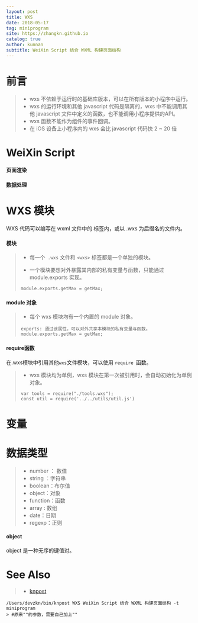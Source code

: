 ```yaml
---
layout: post
title: WXS
date: 2018-05-17
tag: miniprogram
site: https://zhangkn.github.io
catalog: true
author: kunnan
subtitle: WeiXin Script 结合 WXML 构建页面结构
---
```



# 前言

>* wxs 不依赖于运行时的基础库版本，可以在所有版本的小程序中运行。
>* wxs 的运行环境和其他 javascript 代码是隔离的，wxs 中不能调用其他 javascript 文件中定义的函数，也不能调用小程序提供的API。
>* wxs 函数不能作为组件的事件回调。
>* 在 iOS 设备上小程序内的 wxs 会比 javascript 代码快 2 ~ 20 倍
>


# WeiXin Script


#### 页面渲染

<script src="https://gist.github.com/zhangkn/7de1ab66a6b47c3c3a4b8771c5291f06.js"></script>



#### 数据处理

<script src="https://gist.github.com/zhangkn/f8d955588bb92d5ac489dc7fbd59d3c9.js"></script>







# WXS 模块


WXS 代码可以编写在 wxml 文件中的 <wxs> 标签内，或以 .wxs 为后缀名的文件内。



#### 模块

>* 每一个` .wxs` 文件和 `<wxs>` 标签都是一个单独的模块。
>
>* 一个模块要想对外暴露其内部的私有变量与函数，只能通过 module.exports 实现。
>```
>module.exports.getMax = getMax;
>```

#### module 对象


>* 每个 wxs 模块均有一个内置的 module 对象。
>```
>exports: 通过该属性，可以对外共享本模块的私有变量与函数。
>module.exports.getMax = getMax;
>```
>



#### require函数

在.wxs模块中引用其他` wxs `文件模块，可以使用 `require `函数。

>* wxs 模块均为单例，wxs 模块在第一次被引用时，会自动初始化为单例对象。
>```
>var tools = require("./tools.wxs");
>const util = require('../../utils/util.js')
>```
>





# 变量


# 数据类型


>* number ： 数值
>* string ：字符串
>* boolean：布尔值
>* object：对象
>* function：函数
>* array : 数组
>* date：日期
>* regexp：正则
>
>

#### object


object 是一种无序的键值对。




# See Also 

>* [knpost](https://github.com/zhangkn/KNBin/blob/master/knpost) 
>
```
/Users/devzkn/bin/knpost WXS WeiXin Script 结合 WXML 构建页面结构 -t miniprogram
> #原来""的参数，需要自己加上""
```

